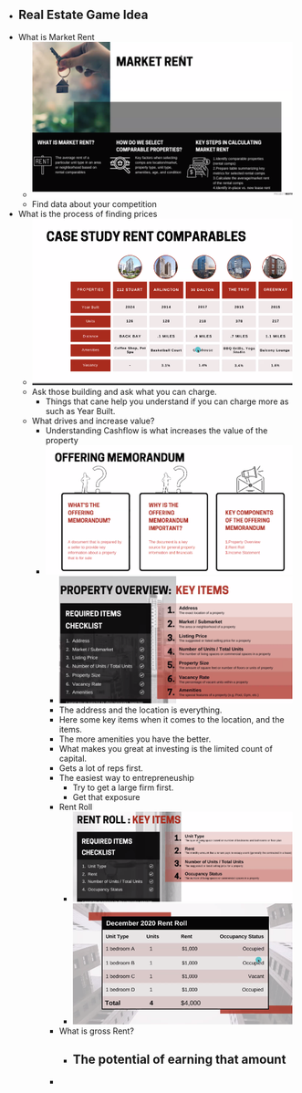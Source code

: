 - Real Estate Game Idea
	-
- What is Market Rent
	- ![image.png](../assets/image_1716645281185_0.png)
	- Find data about your competition
- What is the process of finding prices
	- ![image.png](../assets/image_1716645310518_0.png)
	- Ask those building and ask what you can charge.
		- Things that cane help you understand if you can charge more as such as Year Built.
	- What drives and increase value?
		- Understanding Cashflow is what increases the value of the property
		- ![image.png](../assets/image_1716646219995_0.png)
			- ![image.png](../assets/image_1716646255591_0.png)
			- The address and the location is everything.
			- Here some key items when it comes to the location, and the items.
			- The more amenities you have the better.
			- What makes you great at investing is the limited count of capital.
			- Gets a lot of reps first.
			- The easiest way to entrepreneuship
				- Try to get a large firm first.
				- Get that exposure
			- Rent Roll
				- ![image.png](../assets/image_1716646808836_0.png)
				- ![image.png](../assets/image_1716646816439_0.png)
			- What is gross Rent?
				- The potential of earning that amount
					-
			-
